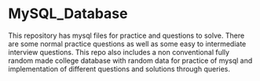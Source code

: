 # MySQL_Database 
This repository has mysql files for practice and questions to solve. There are some normal practice questions as well as some easy to intermediate interview questions.
This repo also includes a non conventional fully random made college database with random data for practice of mysql and implementation of different questions and solutions through queries.
